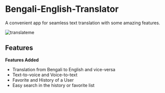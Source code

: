# Bengali-English-Translator
A convenient app for seamless text translation with some amazing features.

![translateme](https://user-images.githubusercontent.com/19552183/219106699-19ae4e98-aa1a-4a72-8d08-53713136c01c.gif)
## Features
**Features Added**
* Translation from Bengali to English and vice-versa
* Text-to-voice and Voice-to-text
* Favorite and History of a User
* Easy search in the history or favorite list
